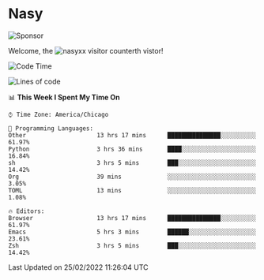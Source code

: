 # Nasy

<!--
<p align="center">
<img height="200" src="https://github-readme-stats.vercel.app/api?username=nasyxx&count_private=true&show_icons=true&theme=dracula&include_all_commits=true"/>
<img height="200" src="https://github-readme-stats.vercel.app/api/top-langs/?username=nasyxx&theme=dracula&hide=html,jupyter+notebook&count_private=true&show_icons=true"/>
</p>

  
----------------
-->

![Sponsor](https://img.shields.io/static/v1.svg?label=Sponsor&message=%E2%9D%A4&logo=GitHub&style=flat&color=pink)
 
Welcome, the ![nasyxx visitor counter](https://count.getloli.com/get/@nasyxx?theme=rule34)th vistor!
 
<!--START_SECTION:waka-->
![Code Time](http://img.shields.io/badge/Code%20Time-1%2C935%20hrs%2058%20mins-blue)

![Lines of code](https://img.shields.io/badge/From%20Hello%20World%20I%27ve%20Written-5%20Million%20lines%20of%20code-blue)

📊 **This Week I Spent My Time On** 

```text
⌚︎ Time Zone: America/Chicago

💬 Programming Languages: 
Other                    13 hrs 17 mins      ███████████████░░░░░░░░░░   61.97% 
Python                   3 hrs 36 mins       ████░░░░░░░░░░░░░░░░░░░░░   16.84% 
sh                       3 hrs 5 mins        ███░░░░░░░░░░░░░░░░░░░░░░   14.42% 
Org                      39 mins             ░░░░░░░░░░░░░░░░░░░░░░░░░   3.05% 
TOML                     13 mins             ░░░░░░░░░░░░░░░░░░░░░░░░░   1.08%

🔥 Editors: 
Browser                  13 hrs 17 mins      ███████████████░░░░░░░░░░   61.97% 
Emacs                    5 hrs 3 mins        ██████░░░░░░░░░░░░░░░░░░░   23.61% 
Zsh                      3 hrs 5 mins        ███░░░░░░░░░░░░░░░░░░░░░░   14.42%

```


 Last Updated on 25/02/2022 11:26:04 UTC
<!--END_SECTION:waka-->

<!-- ![visitors](https://visitor-badge.laobi.icu/badge?page_id=nasyxx.nasyxx) -->
